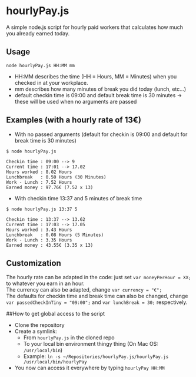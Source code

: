 # hourlyPay.js
A simple node.js script for hourly paid workers that calculates how much you already earned today. 

## Usage
```node hourlyPay.js HH:MM mm```  
* HH:MM describes the time (HH = Hours, MM = Minutes) when you checked in at your workplace.
* mm describes how many minutes of break you did today (lunch, etc...)
* default checkin time is 09:00 and default break time is 30 minutes -> these will be used when no arguments are passed 

## Examples (with a hourly rate of 13€)
* With no passed arguments (default for checkin is 09:00 and default for break time is 30 minutes)
```
$ node hourlyPay.js 

Checkin time : 09:00 --> 9
Current time : 17:01 --> 17.02
Hours worked : 8.02 Hours
Lunchbreak   : 0.50 Hours (30 Minutes)
Work - Lunch : 7.52 Hours
Earned money : 97.76€ (7.52 x 13)

```
* With checkin time 13:37 and 5 minutes of break time
```
$ node hourlyPay.js 13:37 5

Checkin time : 13:37 --> 13.62
Current time : 17:03 --> 17.05
Hours worked : 3.43 Hours
Lunchbreak   : 0.08 Hours (5 Minutes)
Work - Lunch : 3.35 Hours
Earned money : 43.55€ (3.35 x 13)

```

## Customization
The hourly rate can be adapted in the code: just set `var moneyPerHour = XX;` to whatever you earn in an hour.  
The currency can also be adapted, change `var currency = "€";`  
The defaults for checkin time and break time can also be changed, change `var passedCheckInTiny = "09:00";` and `var lunchBreak = 30;` respectively.

##How to get global access to the script
* Clone the repository
* Create a symlink:
    * From `hourlyPay.js` in the cloned repo 
    * To your local bin environment thingy thing (On Mac OS: `/usr/local/bin`)
    * Example: `ln -s ~/Repositories/hourlyPay.js/hourlyPay.js /usr/local/bin/hourlyPay`
* You now can access it everywhere by typing `hourlyPay HH:MM`
